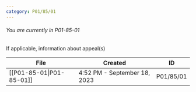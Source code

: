 ```yaml
---
category: P01/85/01
---
```

###### You are currently in P01-85-01

If applicable, information about appeal(s)

| File                                                                                        | Created                      | ID        |
| ------------------------------------------------------------------------------------------- | ---------------------------- | --------- |
| [[P01-85-01\|P01-85-01]] | 4:52 PM - September 18, 2023 | P01/85/01 |

